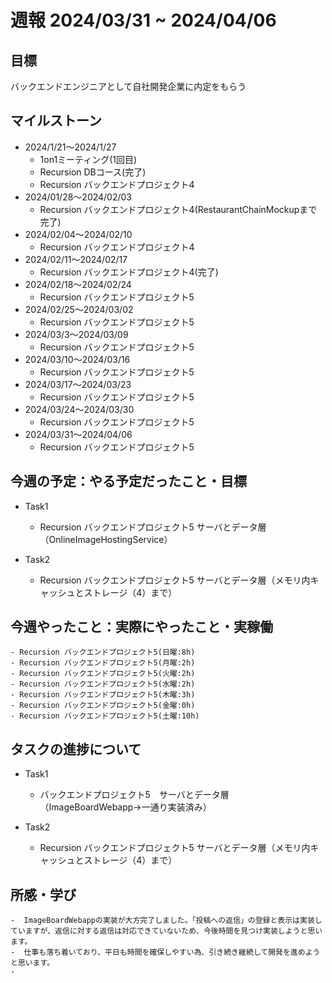 # 週報 2024/03/31 ~ 2024/04/06

## 目標
バックエンドエンジニアとして自社開発企業に内定をもらう

## マイルストーン
- 2024/1/21〜2024/1/27
    - 1on1ミーティング(1回目)
    - Recursion DBコース(完了)
    - Recursion バックエンドプロジェクト4
- 2024/01/28〜2024/02/03
    - Recursion バックエンドプロジェクト4(RestaurantChainMockupまで完了)
- 2024/02/04〜2024/02/10
    - Recursion バックエンドプロジェクト4
- 2024/02/11〜2024/02/17
    - Recursion バックエンドプロジェクト4(完了)
- 2024/02/18〜2024/02/24
    - Recursion バックエンドプロジェクト5
- 2024/02/25〜2024/03/02
    - Recursion バックエンドプロジェクト5
- 2024/03/3〜2024/03/09
    - Recursion バックエンドプロジェクト5
- 2024/03/10〜2024/03/16
    - Recursion バックエンドプロジェクト5
- 2024/03/17〜2024/03/23
    - Recursion バックエンドプロジェクト5
- 2024/03/24〜2024/03/30
    - Recursion バックエンドプロジェクト5
- 2024/03/31〜2024/04/06
    - Recursion バックエンドプロジェクト5
## 今週の予定：やる予定だったこと・目標
- Task1
    - Recursion バックエンドプロジェクト5 サーバとデータ層（OnlineImageHostingService）

- Task2
    - Recursion バックエンドプロジェクト5 サーバとデータ層（メモリ内キャッシュとストレージ（4）まで）


## 今週やったこと：実際にやったこと・実稼働
    - Recursion バックエンドプロジェクト5(日曜:8h)
    - Recursion バックエンドプロジェクト5(月曜:2h)
    - Recursion バックエンドプロジェクト5(火曜:2h)
    - Recursion バックエンドプロジェクト5(水曜:2h)
    - Recursion バックエンドプロジェクト5(木曜:3h)
    - Recursion バックエンドプロジェクト5(金曜:0h)
    - Recursion バックエンドプロジェクト5(土曜:10h)

## タスクの進捗について
- Task1
    - バックエンドプロジェクト5　サーバとデータ層（ImageBoardWebapp→一通り実装済み）

- Task2
    - Recursion バックエンドプロジェクト5 サーバとデータ層（メモリ内キャッシュとストレージ（4）まで）

## 所感・学び
    -  ImageBoardWebappの実装が大方完了しました。「投稿への返信」の登録と表示は実装していますが、返信に対する返信は対応できていないため、今後時間を見つけ実装しようと思います。
    -  仕事も落ち着いており、平日も時間を確保しやすい為、引き続き継続して開発を進めようと思います。
    -  

